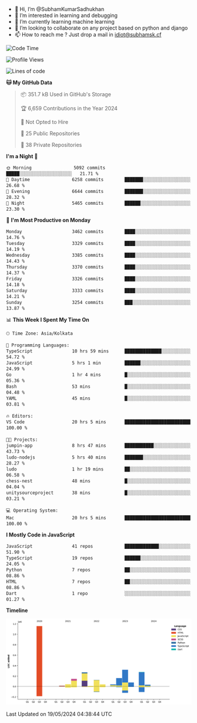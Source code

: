 - 👋 Hi, I’m @SubhamKumarSadhukhan
- 👀 I’m interested in learning and debugging
- 🌱 I’m currently learning machine learning
- 💞️ I’m looking to collaborate on any project based on python and django
- 📫 How to reach me ?
      Just drop a mail in idiot@subhamsk.cf

<!---
SubhamKumarSadhukhan/SubhamKumarSadhukhan is a ✨ special ✨ repository because its `README.md` (this file) appears on your GitHub profile.
You can click the Preview link to take a look at your changes.
--->


<!--START_SECTION:waka-->
![Code Time](http://img.shields.io/badge/Code%20Time-2%2C197%20hrs%2019%20mins-blue)

![Profile Views](http://img.shields.io/badge/Profile%20Views-0-blue)

![Lines of code](https://img.shields.io/badge/From%20Hello%20World%20I%27ve%20Written-2.7%20million%20lines%20of%20code-blue)

**🐱 My GitHub Data** 

> 📦 351.7 kB Used in GitHub's Storage 
 > 
> 🏆 6,659 Contributions in the Year 2024
 > 
> 🚫 Not Opted to Hire
 > 
> 📜 25 Public Repositories 
 > 
> 🔑 38 Private Repositories 
 > 
**I'm a Night 🦉** 

```text
🌞 Morning                5092 commits        █████░░░░░░░░░░░░░░░░░░░░   21.71 % 
🌆 Daytime                6258 commits        ███████░░░░░░░░░░░░░░░░░░   26.68 % 
🌃 Evening                6644 commits        ███████░░░░░░░░░░░░░░░░░░   28.32 % 
🌙 Night                  5465 commits        ██████░░░░░░░░░░░░░░░░░░░   23.30 % 
```
📅 **I'm Most Productive on Monday** 

```text
Monday                   3462 commits        ████░░░░░░░░░░░░░░░░░░░░░   14.76 % 
Tuesday                  3329 commits        ████░░░░░░░░░░░░░░░░░░░░░   14.19 % 
Wednesday                3385 commits        ████░░░░░░░░░░░░░░░░░░░░░   14.43 % 
Thursday                 3370 commits        ████░░░░░░░░░░░░░░░░░░░░░   14.37 % 
Friday                   3326 commits        ████░░░░░░░░░░░░░░░░░░░░░   14.18 % 
Saturday                 3333 commits        ████░░░░░░░░░░░░░░░░░░░░░   14.21 % 
Sunday                   3254 commits        ███░░░░░░░░░░░░░░░░░░░░░░   13.87 % 
```


📊 **This Week I Spent My Time On** 

```text
🕑︎ Time Zone: Asia/Kolkata

💬 Programming Languages: 
TypeScript               10 hrs 59 mins      ██████████████░░░░░░░░░░░   54.72 % 
JavaScript               5 hrs 1 min         ██████░░░░░░░░░░░░░░░░░░░   24.99 % 
Go                       1 hr 4 mins         █░░░░░░░░░░░░░░░░░░░░░░░░   05.36 % 
Bash                     53 mins             █░░░░░░░░░░░░░░░░░░░░░░░░   04.48 % 
YAML                     45 mins             █░░░░░░░░░░░░░░░░░░░░░░░░   03.81 % 

🔥 Editors: 
VS Code                  20 hrs 5 mins       █████████████████████████   100.00 % 

🐱‍💻 Projects: 
jumpin-app               8 hrs 47 mins       ███████████░░░░░░░░░░░░░░   43.73 % 
ludo-nodejs              5 hrs 40 mins       ███████░░░░░░░░░░░░░░░░░░   28.27 % 
ludo                     1 hr 19 mins        ██░░░░░░░░░░░░░░░░░░░░░░░   06.58 % 
chess-nest               48 mins             █░░░░░░░░░░░░░░░░░░░░░░░░   04.04 % 
unitysourceproject       38 mins             █░░░░░░░░░░░░░░░░░░░░░░░░   03.21 % 

💻 Operating System: 
Mac                      20 hrs 5 mins       █████████████████████████   100.00 % 
```

**I Mostly Code in JavaScript** 

```text
JavaScript               41 repos            █████████████░░░░░░░░░░░░   51.90 % 
TypeScript               19 repos            ██████░░░░░░░░░░░░░░░░░░░   24.05 % 
Python                   7 repos             ██░░░░░░░░░░░░░░░░░░░░░░░   08.86 % 
HTML                     7 repos             ██░░░░░░░░░░░░░░░░░░░░░░░   08.86 % 
Dart                     1 repo              ░░░░░░░░░░░░░░░░░░░░░░░░░   01.27 % 
```



**Timeline**

![Lines of Code chart](https://raw.githubusercontent.com/SubhamKumarSadhukhan/SubhamKumarSadhukhan/main/assets/bar_graph.png)


 Last Updated on 19/05/2024 04:38:44 UTC
<!--END_SECTION:waka-->
